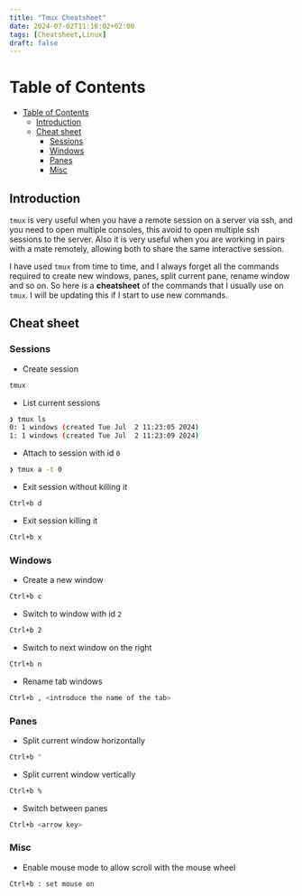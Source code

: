 ```yaml
---
title: "Tmux Cheatsheet"
date: 2024-07-02T11:16:02+02:00
tags: [Cheatsheet,Linux]
draft: false
---
```


# Table of Contents

- [Table of Contents](#table-of-contents)
  - [Introduction](#introduction)
  - [Cheat sheet](#cheat-sheet)
    - [Sessions](#sessions)
    - [Windows](#windows)
    - [Panes](#panes)
    - [Misc](#misc)

## Introduction

`tmux` is very useful when you have a remote session on a server via ssh, and you need to open multiple consoles, this avoid to open multiple ssh sessions to the server. Also it is very useful when you are working in pairs with a mate remotely, allowing both to share the same interactive session.

I have used `tmux` from time to time, and I always forget all the commands required to create new windows, panes, split current pane, rename window and so on. So here is a **cheatsheet** of the commands that I usually use on `tmux`. I will be updating this if I start to use new commands.

## Cheat sheet

### Sessions

* Create session

```bash
tmux
```

* List current sessions

```bash
❯ tmux ls
0: 1 windows (created Tue Jul  2 11:23:05 2024)
1: 1 windows (created Tue Jul  2 11:23:09 2024)
```

* Attach to session with id `0`

```bash
❯ tmux a -t 0
```

* Exit session without killing it

```bash
Ctrl+b d
```

* Exit session killing it

```bash
Ctrl+b x
```

### Windows

* Create a new window
```bash
Ctrl+b c
```

* Switch to window with id `2`

```bash
Ctrl+b 2
```

* Switch to next window on the right

```bash
Ctrl+b n
```

* Rename tab windows

```bash
Ctrl+b , <introduce the name of the tab>
```

### Panes

* Split current window horizontally 

```bash
Ctrl+b "
```

* Split current window vertically

```bash
Ctrl+b %
```

* Switch between panes

```bash
Ctrl+b <arrow key>
```

### Misc

* Enable mouse mode to allow scroll with the mouse wheel

```bash
Ctrl+b : set mouse on
```
